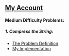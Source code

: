 ## [My Account](https://www.hackerrank.com/Ma7moudBebars)
#### Medium Difficulty Problems:
##### 1. Compress the String: 
  - [The Problem Definition](https://www.hackerrank.com/challenges/compress-the-string/problem)
  - [My Implementation](Hacker-Rank/Compress-the-String.py)
